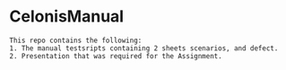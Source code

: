 # CelonisManual
	This repo contains the following:
	1. The manual testsripts containing 2 sheets scenarios, and defect.
	2. Presentation that was required for the Assignment.
